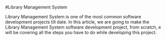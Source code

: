 #Library Management System


Library Management System is one of the most common software development projects till date. In this article, we are going to make the Library Management System software development project, from scratch, e will be covering all the steps you have to do while developing this project.
